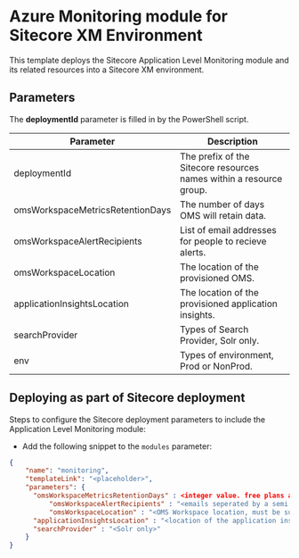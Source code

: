 # Azure Monitoring module for Sitecore XM Environment

This template deploys the Sitecore Application Level Monitoring module and its related resources into a Sitecore XM environment.

## Parameters

The **deploymentId** parameter is filled in by the PowerShell script.

| Parameter                                 | Description
--------------------------------------------|------------------------------------------------
| deploymentId                              | The prefix of the Sitecore resources names within a resource group. 
| omsWorkspaceMetricsRetentionDays          | The number of days OMS will retain data.
| omsWorkspaceAlertRecipients               | List of email addresses for people to recieve alerts. 
| omsWorkspaceLocation                      | The location of the provisioned OMS.
| applicationInsightsLocation               | The location of the provisioned application insights.
| searchProvider                            | Types of Search Provider, Solr only.
| env                                       | Types of environment, Prod or NonProd.

## Deploying as part of Sitecore deployment

Steps to configure the Sitecore deployment parameters to include the Application Level Monitoring module:

  * Add the following snippet to the `modules` parameter:

```JSON
{
    "name": "monitoring",
    "templateLink": "<placeholder>",
    "parameters": { 
      "omsWorkspaceMetricsRetentionDays" : <integer value. free plans are always 7, other plans comes with 31 by default>,
		  "omsWorkspaceAlertRecipients" : "<emails seperated by a semi colon>",
		  "omsWorkspaceLocation" : "<OMS Workspace location, must be supported by Azure>",
      "applicationInsightsLocation" : "<location of the application insight associated with Sitecore>",
      "searchProvider" : "<Solr only>"
    }
}
```